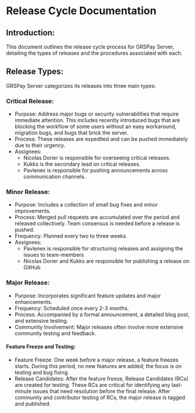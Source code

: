 # Release Cycle Documentation

## Introduction:
This document outlines the release cycle process for GRSPay Server, detailing the types of releases and the procedures associated with each.

## Release Types:
GRSPay Server categorizes its releases into three main types:

### Critical Release:
* Purpose: Address major bugs or security vulnerabilities that require immediate attention. This includes recently introduced bugs that are blocking the workflow of some users without an easy workaround, migration bugs, and bugs that brick the server.
* Process: These releases are expedited and can be pushed immediately due to their urgency.
* Assignees:
  * Nicolas Dorier is responsible for overseeing critical releases.
  * Kukks is the secondary lead on critical releases.
  * Pavlenex is responsible for pushing announcements across communication channels.

### Minor Release:
* Purpose: Includes a collection of small bug fixes and minor improvements.
* Process: Merged pull requests are accumulated over the period and released collectively. Team consensus is needed before a release is pushed.
* Frequency: Planned every two to three weeks.
* Assignees:
  * Pavlenex is responsible for structuring releases and assigning the issues to team-members
  * Nicolas Dorier and Kukks are responsible for publishing a release on GitHub

### Major Release:
* Purpose: Incorporates significant feature updates and major enhancements.
* Frequency: Scheduled once every 2-3 months.
* Process: Accompanied by a formal announcement, a detailed blog post, and extensive testing.
* Community Involvement: Major releases often involve more extensive community testing and feedback.

#### Feature Freeze and Testing:
* Feature Freeze: One week before a major release, a feature freezes starts. During this period, no new features are added; the focus is on testing and bug fixing.
* Release Candidates: After the feature freeze, Release Candidates (RCs) are created for testing. These RCs are critical for identifying any last-minute issues that need resolution before the final release. After community and contributor testing of RCs, the major release is tagged and published.
